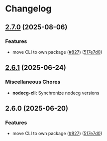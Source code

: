 # Changelog

## [2.7.0](https://github.com/csmplay/nodecg/compare/nodecg-cli-v2.6.1...nodecg-cli-v2.7.0) (2025-08-06)


### Features

* move CLI to own package ([#827](https://github.com/csmplay/nodecg/issues/827)) ([517e7d0](https://github.com/csmplay/nodecg/commit/517e7d0f4dcea97cd681a07813a254f7c204d37a))

## [2.6.1](https://github.com/nodecg/nodecg/compare/nodecg-cli-v2.6.0...nodecg-cli-v2.6.1) (2025-06-24)


### Miscellaneous Chores

* **nodecg-cli:** Synchronize nodecg versions

## 2.6.0 (2025-06-20)


### Features

* move CLI to own package ([#827](https://github.com/nodecg/nodecg/issues/827)) ([517e7d0](https://github.com/nodecg/nodecg/commit/517e7d0f4dcea97cd681a07813a254f7c204d37a))
